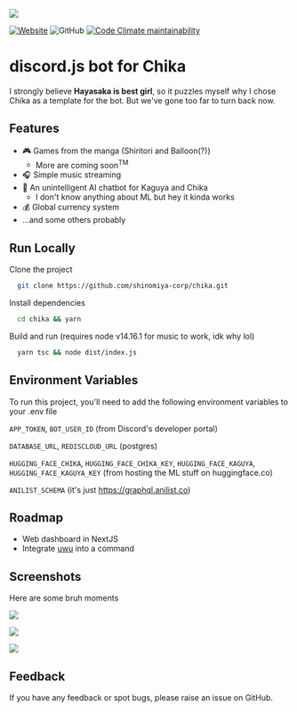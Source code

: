 ![](https://i.imgur.com/qNZOPv2.png)

<p>
	<a href="https://www.chikawara.xyz"><img alt="Website" src="https://img.shields.io/website?url=https%3A%2F%2Fwww.chikawara.xyz"></a>
	<a><img alt="GitHub" src="https://img.shields.io/github/license/shinomiya-corp/chika"></a>
	<a href="https://github.com/shinomiya-corp/chika"><img alt="Code Climate maintainability" src="https://img.shields.io/codeclimate/maintainability/shinomiya-corp/chika-bot"></a>
<p/>

# discord.js bot for Chika

I strongly believe **Hayasaka is best girl**, so it puzzles myself why I chose Chika as a template for the bot. But we've gone too far to turn back now.

## Features

- 🎮 Games from the manga (Shiritori and Balloon(?))
  - More are coming soon<sup>TM</sup>
- 🎧 Simple music streaming
- 🦜 An unintelligent AI chatbot for Kaguya and Chika
  - I don't know anything about ML but hey it kinda works
- 💰 Global currency system
- ...and some others probably

## Run Locally

Clone the project

```bash
  git clone https://github.com/shinomiya-corp/chika.git
```

Install dependencies

```bash
  cd chika && yarn
```

Build and run (requires node v14.16.1 for music to work, idk why lol)

```bash
  yarn tsc && node dist/index.js
```

## Environment Variables

To run this project, you'll need to add the following environment variables to your .env file

`APP_TOKEN`, `BOT_USER_ID` (from Discord's developer portal)

`DATABASE_URL`, `REDISCLOUD_URL` (postgres)

`HUGGING_FACE_CHIKA`, `HUGGING_FACE_CHIKA_KEY`, `HUGGING_FACE_KAGUYA`, `HUGGING_FACE_KAGUYA_KEY` (from hosting the ML stuff on huggingface.co)

`ANILIST_SCHEMA` (it's just https://graphql.anilist.co)

## Roadmap

- Web dashboard in NextJS
- Integrate [uwu](https://github.com/Daniel-Liu-c0deb0t/uwu) into a command

## Screenshots

Here are some bruh moments

![](https://i.imgur.com/f04jOgr.png)

![](https://i.imgur.com/m5F6ows.png)

![](https://i.imgur.com/UQZxD0E.png)

## Feedback

If you have any feedback or spot bugs, please raise an issue on GitHub.
